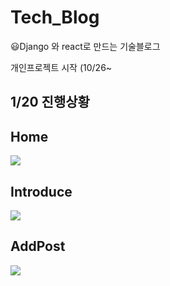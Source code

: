 # Tech_Blog
😃Django 와 react로 만드는 기술블로그  

개인프로젝트 시작 (10/26~

## 1/20 진행상황
<h2>Home</h2>
<div style={{display:flex}}>
  <img src="https://user-images.githubusercontent.com/48875061/105150438-1c917600-5b48-11eb-9348-4ff6ebfe0c1a.PNG" />
  <h2>Introduce</h2>
  <img src="https://user-images.githubusercontent.com/48875061/105150634-595d6d00-5b48-11eb-9f13-62c2d6d70bee.PNG"/>
  <h2>AddPost</h2>
  <img src="https://user-images.githubusercontent.com/48875061/105150703-7134f100-5b48-11eb-890c-f317d32e7778.PNG"/>

</div>



